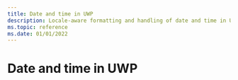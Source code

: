 ```yaml
---
title: Date and time in UWP
description: Locale-aware formatting and handling of date and time in UWP
ms.topic: reference
ms.date: 01/01/2022
---
```

# Date and time in UWP
